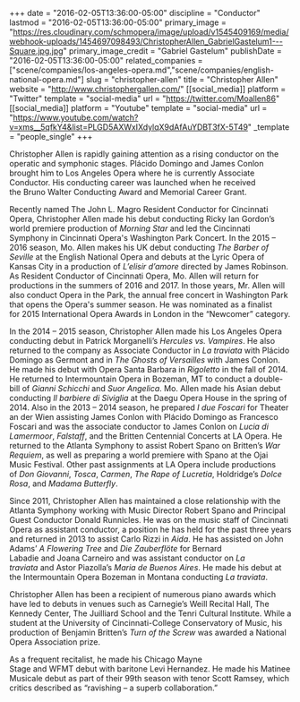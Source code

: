 +++
date = "2016-02-05T13:36:00-05:00"
discipline = "Conductor"
lastmod = "2016-02-05T13:36:00-05:00"
primary_image = "https://res.cloudinary.com/schmopera/image/upload/v1545409169/media/webhook-uploads/1454697098493/ChristopherAllen_GabrielGastelum1---Square.jpg.jpg"
primary_image_credit = "Gabriel Gastelum"
publishDate = "2016-02-05T13:36:00-05:00"
related_companies = ["scene/companies/los-angeles-opera.md","scene/companies/english-national-opera.md"]
slug = "christopher-allen"
title = "Christopher Allen"
website = "http://www.christophergallen.com/"
[[social_media]]
platform = "Twitter"
template = "social-media"
url = "https://twitter.com/Moallen86"
[[social_media]]
platform = "Youtube"
template = "social-media"
url = "https://www.youtube.com/watch?v=xms__5qfkY4&list=PLGD5AXWxIXdylqX9dAfAuYDBT3fX-5T49"
_template = "people_single"
+++

Christopher Allen is rapidly gaining attention as a rising conductor on the operatic and symphonic stages. Plácido Domingo and James Conlon brought him to Los Angeles Opera where he is currently Associate Conductor. His conducting career was launched when he received the Bruno Walter Conducting Award and Memorial Career Grant.

Recently named The John L. Magro Resident Conductor for Cincinnati Opera, Christopher Allen made his debut conducting Ricky Ian Gordon’s world premiere production of *Morning Star* and led the Cincinnati Symphony in Cincinnati Opera's Washington Park Concert. In the 2015 – 2016 season, Mo. Allen makes his UK debut conducting *The Barber of Seville* at the English National Opera and debuts at the Lyric Opera of Kansas City in a production of *L’elisir d’amore* directed by James Robinson. As Resident Conductor of Cincinnati Opera, Mo. Allen will return for productions in the summers of 2016 and 2017. In those years, Mr. Allen will also conduct Opera in the Park, the annual free concert in Washington Park that opens the Opera's summer season. He was nominated as a finalist for 2015 International Opera Awards in London in the “Newcomer” category.

In the 2014 – 2015 season, Christopher Allen made his Los Angeles Opera conducting debut in Patrick Morganelli’s *Hercules vs. Vampires*. He also returned to the company as Associate Conductor in *La traviata* with Plácido Domingo as Germont and in *The Ghosts of Versailles* with James Conlon. He made his debut with Opera Santa Barbara in *Rigoletto* in the fall of 2014. He returned to Intermountain Opera in Bozeman, MT to conduct a double-bill of *Gianni Schicchi* and *Suor Angelica*. Mo. Allen made his Asian debut conducting *Il barbiere di Siviglia* at the Daegu Opera House in the spring of 2014. Also in the 2013 – 2014 season, he prepared *I due Foscari* for Theater an der Wien assisting James Conlon with Plácido Domingo as Francesco Foscari and was the associate conductor to James Conlon on *Lucia di Lamermoor*, *Falstaff*, and the Britten Centennial Concerts at LA Opera. He returned to the Atlanta Symphony to assist Robert Spano on Britten’s *War Requiem*, as well as preparing a world premiere with Spano at the Ojai Music Festival. Other past assignments at LA Opera include productions of *Don Giovanni*, *Tosca*, *Carmen*, *The Rape of Lucretia*, Holdridge’s *Dolce Rosa*, and *Madama Butterfly*. 

Since 2011, Christopher Allen has maintained a close relationship with the Atlanta Symphony working with Music Director Robert Spano and Principal Guest Conductor Donald Runnicles. He was on the music staff of Cincinnati Opera as assistant conductor, a position he has held for the past three years and returned in 2013 to assist Carlo Rizzi in *Aida*. He has assisted on John Adams’ *A Flowering Tree* and *Die Zauberflöte* for Bernard Labadie and Joana Carneiro and was assistant conductor on *La traviata* and Astor Piazolla’s *Maria de Buenos Aires*. He made his debut at the Intermountain Opera Bozeman in Montana conducting *La traviata*.

Christopher Allen has been a recipient of numerous piano awards which have led to debuts in venues such as Carnegie’s Weill Recital Hall, The Kennedy Center, The Juilliard School and the Tenri Cultural Institute. While a student at the University of Cincinnati-College Conservatory of Music, his production of Benjamin Britten’s *Turn of the Screw* was awarded a National Opera Association prize. 

As a frequent recitalist, he made his Chicago Mayne Stage and WFMT debut with baritone Levi Hernandez. He made his Matinee Musicale debut as part of their 99th season with tenor Scott Ramsey, which critics described as “ravishing – a superb collaboration.”
